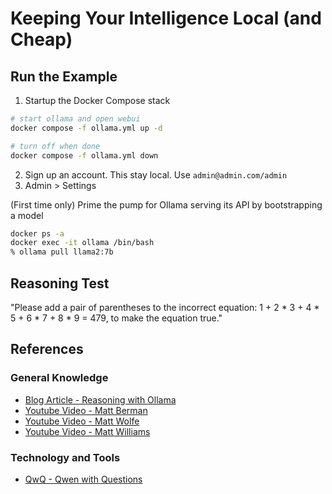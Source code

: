 # Keeping Your Intelligence Local (and Cheap)

## Run the Example

1. Startup the Docker Compose stack
```bash
# start ollama and open webui
docker compose -f ollama.yml up -d

# turn off when done
docker compose -f ollama.yml down
```

2. Sign up an account. This stay local. Use `admin@admin.com/admin`
3. Admin > Settings


(First time only) Prime the pump for Ollama serving its API by bootstrapping a model
```bash
docker ps -a
docker exec -it ollama /bin/bash
% ollama pull llama2:7b
```

## Reasoning Test

"Please add a pair of parentheses to the incorrect equation: 1 + 2 * 3 + 4 * 5 + 6 * 7 + 8 * 9 = 479, to make the equation true."

## References

### General Knowledge
* [Blog Article - Reasoning with Ollama](https://heidloff.net/article/reasoning-ollama/)
* [Youtube Video - Matt Berman](https://www.youtube.com/@matthew_berman)
* [Youtube Video - Matt Wolfe](https://www.youtube.com/@mreflow)
* [Youtube Video - Matt Williams](https://www.youtube.com/@technovangelist)

### Technology and Tools
* [QwQ - Qwen with Questions](https://qwenlm.github.io/blog/qwq-32b-preview/)
